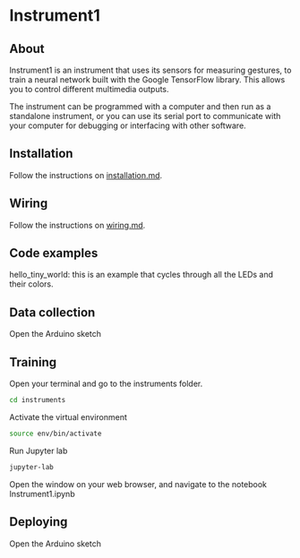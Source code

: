 # Instrument1

## About

Instrument1 is an instrument that uses its sensors for measuring gestures, to train a neural network built with the Google TensorFlow library. This allows you to control different multimedia outputs.

The instrument can be programmed with a computer and then run as a standalone instrument, or you can use its serial port to communicate with your computer for debugging or interfacing with other software.

## Installation

Follow the instructions on [installation.md](installation.md).

## Wiring

Follow the instructions on [wiring.md](wiring.md).

## Code examples

hello_tiny_world: this is an example that cycles through all the LEDs and their colors.

## Data collection

Open the Arduino sketch

## Training

Open your terminal and go to the instruments folder.

```bash
cd instruments
```

Activate the virtual environment


```bash
source env/bin/activate
```

Run Jupyter lab

```bash
jupyter-lab
```

Open the window on your web browser, and navigate to the notebook Instrument1.ipynb


## Deploying

Open the Arduino sketch
